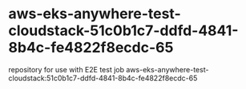 # aws-eks-anywhere-test-cloudstack-51c0b1c7-ddfd-4841-8b4c-fe4822f8ecdc-65
repository for use with E2E test job aws-eks-anywhere-test-cloudstack:51c0b1c7-ddfd-4841-8b4c-fe4822f8ecdc-65
